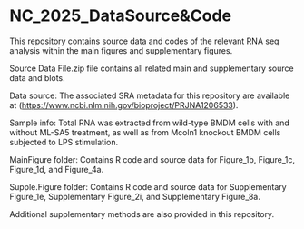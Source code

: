 # NC_2025_DataSource&Code
This repository contains source data and codes of the relevant RNA seq analysis within the main figures and supplementary figures.

Source Data File.zip file contains all related main and supplementary source data and blots. 

Data source: The associated SRA metadata for this repository are available at (https://www.ncbi.nlm.nih.gov/bioproject/PRJNA1206533).

Sample info: Total RNA was extracted from wild-type BMDM cells with and without ML-SA5 treatment, as well as from Mcoln1 knockout BMDM cells subjected to LPS stimulation.

MainFigure folder: Contains R code and source data for Figure_1b, Figure_1c, Figure_1d, and Figure_4a.

Supple.Figure folder: Contains R code and source data for Supplementary Figure_1e, Supplementary Figure_2i, and Supplementary Figure_8a.

Additional supplementary methods are also provided in this repository.  
